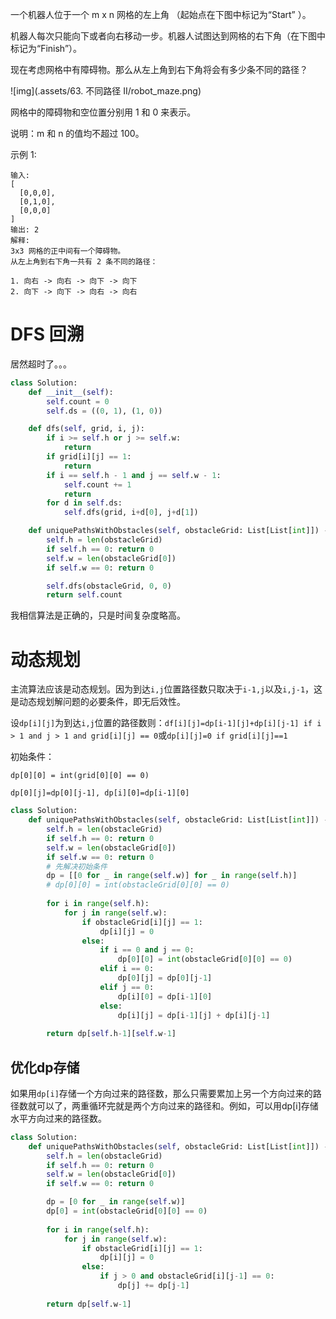 一个机器人位于一个 m x n 网格的左上角 （起始点在下图中标记为“Start” ）。

机器人每次只能向下或者向右移动一步。机器人试图达到网格的右下角（在下图中标记为“Finish”）。

现在考虑网格中有障碍物。那么从左上角到右下角将会有多少条不同的路径？

![img](.assets/63. 不同路径 II/robot_maze.png)

网格中的障碍物和空位置分别用 1 和 0 来表示。

说明：m 和 n 的值均不超过 100。

示例 1:

```
输入:
[
  [0,0,0],
  [0,1,0],
  [0,0,0]
]
输出: 2
解释:
3x3 网格的正中间有一个障碍物。
从左上角到右下角一共有 2 条不同的路径：

1. 向右 -> 向右 -> 向下 -> 向下
2. 向下 -> 向下 -> 向右 -> 向右
```



# DFS 回溯

居然超时了。。。

```python
class Solution:
    def __init__(self):
        self.count = 0
        self.ds = ((0, 1), (1, 0))

    def dfs(self, grid, i, j):
        if i >= self.h or j >= self.w: 
            return
        if grid[i][j] == 1: 
            return
        if i == self.h - 1 and j == self.w - 1: 
            self.count += 1
            return
        for d in self.ds:
            self.dfs(grid, i+d[0], j+d[1])

    def uniquePathsWithObstacles(self, obstacleGrid: List[List[int]]) -> int:
        self.h = len(obstacleGrid)
        if self.h == 0: return 0
        self.w = len(obstacleGrid[0])
        if self.w == 0: return 0

        self.dfs(obstacleGrid, 0, 0)
        return self.count
```

我相信算法是正确的，只是时间复杂度略高。

# 动态规划

主流算法应该是动态规划。因为到达`i,j`位置路径数只取决于`i-1,j`以及`i,j-1`，这是动态规划解问题的必要条件，即无后效性。

设`dp[i][j]`为到达`i,j`位置的路径数则：`df[i][j]=dp[i-1][j]+dp[i][j-1] if i > 1 and j > 1 and grid[i][j] == 0`或`dp[i][j]=0 if grid[i][j]==1`

初始条件：

`dp[0][0] = int(grid[0][0] == 0)`

`dp[0][j]=dp[0][j-1], dp[i][0]=dp[i-1][0]`

```python
class Solution:
    def uniquePathsWithObstacles(self, obstacleGrid: List[List[int]]) -> int:
        self.h = len(obstacleGrid)
        if self.h == 0: return 0
        self.w = len(obstacleGrid[0])
        if self.w == 0: return 0
        # 先解决初始条件
        dp = [[0 for _ in range(self.w)] for _ in range(self.h)]
        # dp[0][0] = int(obstacleGrid[0][0] == 0)
        
        for i in range(self.h):
            for j in range(self.w):
                if obstacleGrid[i][j] == 1:
                    dp[i][j] = 0
                else:
                    if i == 0 and j == 0:
                        dp[0][0] = int(obstacleGrid[0][0] == 0)
                    elif i == 0:
                        dp[0][j] = dp[0][j-1]
                    elif j == 0:
                        dp[i][0] = dp[i-1][0]
                    else:
                        dp[i][j] = dp[i-1][j] + dp[i][j-1]
        
        return dp[self.h-1][self.w-1]
```

## 优化dp存储

如果用`dp[i]`存储一个方向过来的路径数，那么只需要累加上另一个方向过来的路径数就可以了，两重循环完就是两个方向过来的路径和。例如，可以用dp[i]存储水平方向过来的路径数。

```python
class Solution:
    def uniquePathsWithObstacles(self, obstacleGrid: List[List[int]]) -> int:
        self.h = len(obstacleGrid)
        if self.h == 0: return 0
        self.w = len(obstacleGrid[0])
        if self.w == 0: return 0

        dp = [0 for _ in range(self.w)]
        dp[0] = int(obstacleGrid[0][0] == 0)
        
        for i in range(self.h):
            for j in range(self.w):
                if obstacleGrid[i][j] == 1:
                    dp[i][j] = 0
                else:
                    if j > 0 and obstacleGrid[i][j-1] == 0:
                        dp[j] += dp[j-1]
        
        return dp[self.w-1]
```

